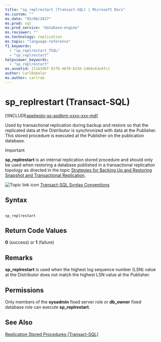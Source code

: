 ```yaml
---
title: "sp_replrestart (Transact-SQL) | Microsoft Docs"
ms.custom: ""
ms.date: "03/06/2017"
ms.prod: sql
ms.prod_service: "database-engine"
ms.reviewer: ""
ms.technology: replication
ms.topic: "language-reference"
f1_keywords: 
  - "sp_replrestart_TSQL"
  - "sp_replrestart"
helpviewer_keywords: 
  - "sp_replrestart"
ms.assetid: 111b3dbf-92f8-4670-b156-1468c63e4fc1
author: CarlRabeler
ms.author: carlrab
---
```

# sp_replrestart (Transact-SQL)
[!INCLUDE[appliesto-ss-asdbmi-xxxx-xxx-md](../../includes/appliesto-ss-asdbmi-xxxx-xxx-md.md)]

  Used by transactional replication during backup and restore so that the replicated data at the Distributor is synchronized with data at the Publisher. This stored procedure is executed at the Publisher on the publication database.  
  
> [!IMPORTANT]  
>  **sp_replrestart** is an internal replication stored procedure and should only be used when restoring a database published in a transactional replication topology as directed in the topic [Strategies for Backing Up and Restoring Snapshot and Transactional Replication](../../relational-databases/replication/administration/strategies-for-backing-up-and-restoring-snapshot-and-transactional-replication.md).  
  
 ![Topic link icon](../../database-engine/configure-windows/media/topic-link.gif "Topic link icon") [Transact-SQL Syntax Conventions](../../t-sql/language-elements/transact-sql-syntax-conventions-transact-sql.md)  
  
## Syntax  
  
```  
  
sp_replrestart  
```  
  
## Return Code Values  
 **0** (success) or **1** (failure)  
  
## Remarks  
 **sp_replrestart** is used when the highest log sequence number (LSN) value at the Distributor does not match the highest LSN value at the Publisher.  
  
## Permissions  
 Only members of the **sysadmin** fixed server role or **db_owner** fixed database role can execute **sp_replrestart**.  
  
## See Also  
 [Replication Stored Procedures &#40;Transact-SQL&#41;](../../relational-databases/system-stored-procedures/replication-stored-procedures-transact-sql.md)  
  
  
